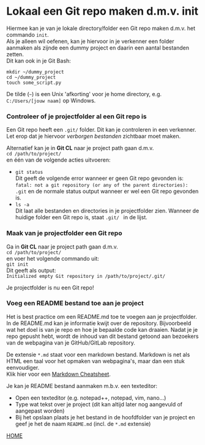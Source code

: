# Lokaal een Git repo maken d.m.v. init

Hiermee kan je van je lokale directory/folder een Git repo maken d.m.v. het commando `init`.  
Als je alleen wil oefenen, kan je hiervoor in je verkenner een folder aanmaken als zijnde een dummy project en daarin
een aantal bestanden zetten.   
Dit kan ook in je Git Bash:   
```
mkdir ~/dummy_project
cd ~/dummy_project
touch some_script.py
```

De tilde (`~`) is een Unix 'afkorting' voor je home directory, e.g. `C:/Users/[jouw naam]` op Windows.

### Controleer of je projectfolder al een Git repo is  
Een Git repo heeft een `.git/` folder. Dit kan je controleren in een verkenner. 
Let erop dat je hiervoor *verborgen bestanden* zichtbaar moet maken.   

Alternatief kan je in **Git CL** naar je project path gaan d.m.v.   
`cd /path/to/project/`  
en één van de volgende acties uitvoeren:  
- `git status`   
Dit geeft de volgende error wanneer er geen Git repo gevonden is:   
  `fatal: not a git repository (or any of the parent directories): .git`
  en de normale status output wanneer er wel een Git repo gevonden is.
- `ls -a`    
Dit laat alle bestanden en directories in je projectfolder zien. Wanneer de huidige folder een Git repo is, staat 
  `.git/ ` in de lijst.
  

### Maak van je projectfolder een Git repo
Ga in **Git CL** naar je project path gaan d.m.v.   
`cd /path/to/project/`      
en voer het volgende commando uit:  
`git init`  
Dit geeft als output:  
`Initialized empty Git repository in /path/to/project/.git/`  

Je projectfolder is nu een Git repo!

### Voeg een README bestand toe aan je project
Het is best practice om een README.md toe te voegen aan je projectfolder. In de README.md kan je informatie kwijt over de repository. Bijvoorbeeld wat het doel is van je repo en hoe je bepaalde 
code kan draaien. 
Nadat je je repo gepusht hebt, wordt de inhoud van dit bestand getoond aan bezoekers van de webpagina van je GitHub/GitLab repository.   
   

De extensie `*.md` staat voor een markdown bestand. Markdown is net als HTML een taal voor het opmaken van webpagina's, 
maar dan een stuk eenvoudiger.   
Klik hier voor een [Markdown Cheatsheet](https://github.com/adam-p/markdown-here/wiki/Markdown-Cheatsheet).   

Je kan je README bestand aanmaken m.b.v. een texteditor:
- Open een texteditor (e.g. notepad++, notepad, vim, nano...)
- Type wat tekst over je project (dit kan altijd later nog aangevuld of aangepast worden)
- Bij het opslaan plaats je het bestand in de hoofdfolder van je project en geef je het de naam `README.md` 
  (incl. de `*.md` extensie)
  

[HOME](../README.md)
